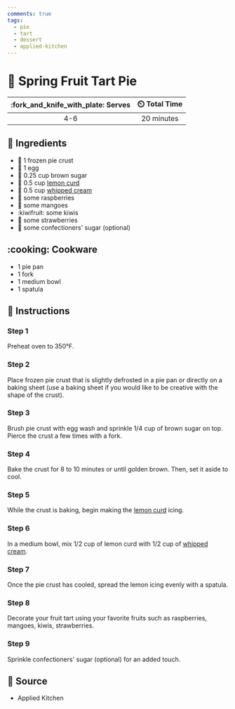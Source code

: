 ```yaml
---
comments: true
tags:
  - pie
  - tart
  - dessert
  - applied-kitchen
---
```

# :pie: Spring Fruit Tart Pie

| :fork_and_knife_with_plate: Serves | :timer_clock: Total Time |
|:----------------------------------:|:-----------------------: |
| 4-6 | 20 minutes |

## :salt: Ingredients

- :pie: 1 frozen pie crust
- :egg: 1 egg
- :maple_leaf: 0.25 cup brown sugar
- :lemon: 0.5 cup [lemon curd][1]
- :icecream: 0.5 cup [whipped cream][2]
- :strawberry: some raspberries
- :mango: some mangoes
- :kiwifruit: some kiwis
- :strawberry: some strawberries
- :candy: some confectioners' sugar (optional)

## :cooking: Cookware

- 1 pie pan
- 1 fork
- 1 medium bowl
- 1 spatula

## :pencil: Instructions

### Step 1

Preheat oven to 350°F.

### Step 2

Place frozen pie crust that is slightly defrosted in a pie pan or directly on a baking sheet (use a baking sheet if you
would like to be creative with the shape of the crust).

### Step 3

Brush pie crust with egg wash and sprinkle 1/4 cup of brown sugar on top. Pierce the crust a few times with a fork.

### Step 4

Bake the crust for 8 to 10 minutes or until golden brown. Then, set it aside to cool.

### Step 5

While the crust is baking, begin making the [lemon curd][1] icing.

### Step 6

In a medium bowl, mix 1/2 cup of lemon curd with 1/2 cup of [whipped cream][2].

### Step 7

Once the pie crust has cooled, spread the lemon icing evenly with a spatula.

### Step 8

Decorate your fruit tart using your favorite fruits such as raspberries, mangoes, kiwis, strawberries.

### Step 9

Sprinkle confectioners' sugar (optional) for an added touch.

## :link: Source

- Applied Kitchen

[1]: <../ingredients/lemon-curd.md>
[2]: <../ingredients/sweetened-whipped-cream.md>

